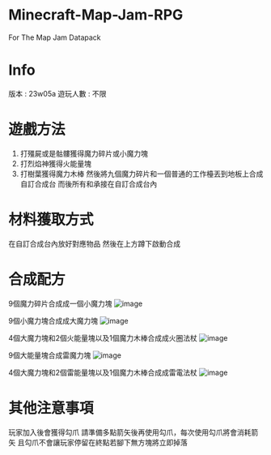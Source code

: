 # Minecraft-Map-Jam-RPG
For The Map Jam Datapack

# Info
版本 : 23w05a
遊玩人數 : 不限

# 遊戲方法

1. 打殭屍或是骷髏獲得魔力碎片或小魔力塊
2. 打烈焰神獲得火能量塊
3. 打樹葉獲得魔力木棒
然後將九個魔力碎片和一個普通的工作檯丟到地板上合成自訂合成台
而後所有和承接在自訂合成台內

# 材料獲取方式

在自訂合成台內放好對應物品
然後在上方蹲下啟動合成

# 合成配方

9個魔力碎片合成成一個小魔力塊
![image](https://user-images.githubusercontent.com/92923578/216677963-bdf5eff1-ca58-4ac6-8959-c22c7d1cc531.png)

9個小魔力塊合成成大魔力塊
![image](https://user-images.githubusercontent.com/92923578/216678276-4c8060a7-7973-4cd0-95b4-b1d8501acd14.png)

4個大魔力塊和2個火能量塊以及1個魔力木棒合成成火圈法杖
![image](https://user-images.githubusercontent.com/92923578/216678489-7e0c84dc-5e9c-4bf3-9dfe-08312d2e86de.png)

9個大能量塊合成雷魔力塊
![image](https://user-images.githubusercontent.com/92923578/216684779-cbab1f3d-97e1-46af-937a-84a53a60347c.png)

4個大魔力塊和2個雷能量塊以及1個魔力木棒合成成雷電法杖
![image](https://user-images.githubusercontent.com/92923578/216678775-c9864f89-dddd-4304-8216-da405522aa83.png)

# 其他注意事項

玩家加入後會獲得勾爪
請準備多點箭矢後再使用勾爪，每次使用勾爪將會消耗箭矢
且勾爪不會讓玩家停留在終點若腳下無方塊將立即掉落
